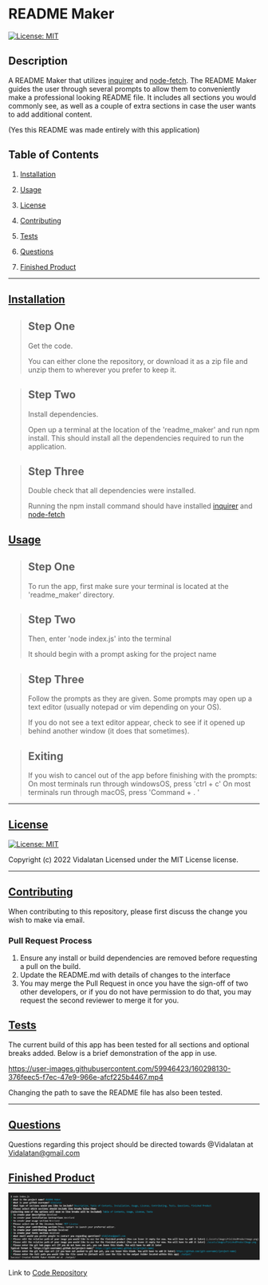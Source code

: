 # README Maker

[![License: MIT](https://img.shields.io/badge/License-MIT-yellow.svg)](https://opensource.org/licenses/MIT)

## Description
<!-- Here you should enter a little about your project. -->

A README Maker that utilizes [inquirer](https://github.com/SBoudrias/Inquirer.js#readme) and [node-fetch](https://github.com/node-fetch/node-fetch). The README Maker guides the user through several prompts to allow them to conveniently make a professional looking README file. It includes all sections you would commonly see, as well as a couple of extra sections in case the user wants to add additional content.

(Yes this README was made entirely with this application)

## Table of Contents

1.  [Installation](#installation)

2.  [Usage](#usage)

3.  [License](#license)

4.  [Contributing](#contributing)

5.  [Tests](#tests)

6.  [Questions](#questions)

7.  [Finished Product](#finished-product)

---

## [Installation](#installation)
<!-- Here you should enter how to install your project. You can use the outline below, or create one yourself -->
<!-- If you would like to have images in your instructions, enclose them like so: ![Image name](image link or relative path) -->

<!-- Make sure to have a '>' character before each new line -->
>## Step One
>Get the code.
>
>You can either clone the repository, or download it as a zip file and unzip them to wherever you prefer to keep it.

>## Step Two
>Install dependencies.
>
>Open up a terminal at the location of the 'readme_maker' and run npm install. This should install all the dependencies required to run the application.

>## Step Three
>Double check that all dependencies were installed.
>
>Running the npm install command should have installed [inquirer](https://github.com/SBoudrias/Inquirer.js/) and [node-fetch](https://github.com/node-fetch/node-fetch)

## [Usage](#usage)
<!-- Here you should enter how to use your project. You can use the outline below, or create one yourself -->
<!-- If you would like to have images in your how to, enclose them like so ![Image name](image link or relative path) -->

<!-- Make sure to have a '>' character before each new line -->
>## Step One
>To run the app, first make sure your terminal is located at the 'readme_maker' directory.

>## Step Two
>Then, enter 'node index.js' into the terminal
>
>It should begin with a prompt asking for the project name

>## Step Three
>Follow the prompts as they are given. Some prompts may open up a text editor (usually notepad or vim depending on your OS).
>
>If you do not see a text editor appear, check to see if it opened up behind another window (it does that sometimes).

>## Exiting
>If you wish to cancel out of the app before finishing with the prompts:
>On most terminals run through windowsOS, press 'ctrl + c'
>On most terminals run through macOS, press 'Command + . '

---

## [License](#license)
[![License: MIT](https://img.shields.io/badge/License-MIT-yellow.svg)](https://opensource.org/licenses/MIT)

 Copyright (c) 2022 Vidalatan Licensed under the MIT License license.

---

## [Contributing](#contributing)
<!-- Here you should enter how someone should contribute to your project, or what guidelines to follow -->

When contributing to this repository, please first discuss the change you wish to make via email.

### Pull Request Process
1. Ensure any install or build dependencies are removed before requesting a pull on the build.
2. Update the README.md with details of changes to the interface
3. You may merge the Pull Request in once you have the sign-off of two other developers, or if you do not have permission to do that, you may request the second reviewer to merge it for you.



## [Tests](#tests)
<!-- Here you should enter how you have tested the project, and possibly any images or videos demonstrating it's use -->
<!-- You can format your images or videos like this: ![Image or video name](image/video link or relative path) -->

The current build of this app has been tested for all sections and optional breaks added. Below is a brief demonstration of the app in use.



https://user-images.githubusercontent.com/59946423/160298130-376feec5-f7ec-47e9-966e-afcf225b4467.mp4



Changing the path to save the README file has also been tested.

---

## [Questions](#questions)

 Questions regarding this project should be directed towards @Vidalatan at Vidalatan@gmail.com

## [Finished Product](#finished_product)

![Finished Project Image](./assets/images/FinishedProductImage.png)


Link to [Code Repository](https://github.com/vidalatan/readme_maker)

